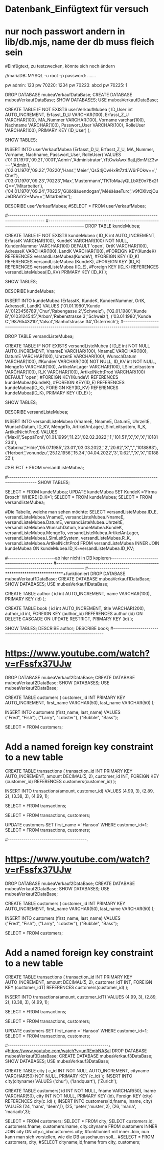 # Datenbank_Einfügtext für versuch
# nur noch passwort andern in lib/db.mjs, name der db muss fleich sein
#Einfügtext, zu testzwecken, könnte sich noch ändern

//mariaDB:
MYSQL -u root -p
password: .......

pw admin:   123
pw 70220:   1234
pw 70223:   abcd
pw 70225:   1


DROP DATABASE mubeaVerkaufDataBase;
CREATE DATABASE mubeaVerkaufDataBase;
SHOW DATABASES;
USE mubeaVerkaufDataBase;

 
CREATE TABLE IF NOT EXISTS userVerkaufMubea (
ID_User int AUTO_INCREMENT,
Erfasst_D_U VARCHAR(100),
Erfasst_Z_U VARCHAR(100),
MA_Nummer VARCHAR(100),
Vorname varchar(100),
Nachname VARCHAR(100),
Passwort_User VARCHAR(100),
RolleUser VARCHAR(100),
PRIMARY KEY (ID_User)
);

SHOW TABLES;

INSERT INTO userVerkaufMubea
(Erfasst_D_U, Erfasst_Z_U, MA_Nummer, Vorname, Nachname, Passwort_User, RolleUser)
VALUES 
('01.01.1970','09.21','0001','Admin','Administrator','rTtGwkAwxI6ajLjBmMtZ3w==','Admin'),
('02.01.1970','09.22','70220','Hans','Meier','QsS4jOwHxRt7ztLW6rFOkw==','Chef'),
('03.01.1970','09.23','70223','Max','Mustermann','TKToMaJyQLLbXE0n7Bx2fQ==','Mitarbeiter'),
('04.01.1970','09.24','70225','Güööääuendogan','MééàèaeTurc','v9fOXIvcjOuJeDRAnY2+Mw==','Mitarbeiter');

DESCRIBE userVerkaufMubea;
#SELECT * FROM userVerkaufMubea;

#------------------------------------------------------------------------------------------------
#------------------------------------------------------------------------------------------------
DROP TABLE kundeMubea;

CREATE TABLE IF NOT EXISTS kundeMubea (
ID_K int AUTO_INCREMENT,
ErfasstK VARCHAR(100),
KundeK VARCHAR(100) NOT NULL,
KundenNummer VARCHAR(100) DEFAULT 'open',
OrtK VARCHAR(100),
AdresseK VARCHAR(100),
LandK VARCHAR(100),
#FOREIGN KEY(KundeK) REFERENCES versandListeMubea(KundeV),
#FOREIGN KEY (ID_K) REFERENCES versandListeMubea (KundeK),
#FOREIGN KEY (ID_K) REFERENCES versandListeMubea (ID_E),
#Foreign KEY (ID_K) REFERENCES versandListeMubea(ID_KV)
PRIMARY KEY (ID_K)
);

SHOW TABLES;

DESCRIBE kundeMubea;

INSERT INTO kundeMubea
(ErfasstK, KundeK, KundenNummer, OrtK, AdresseK, LandK)
VALUES
('01.01.1980','Kunde A','0123456789','Chur','Rabengasse 2','Schweiz'),
('02.01.1980','Kunde B','0103124545','Arbon','Rebenstrasse 3','Schweiz'),
('03.01.1980','Kunde C','9876543210','Valsot','Banhofstrasse 34','Österreich');
#------------------------------------------------------------------------------------------------

DROP TABLE versandListeMubea;

CREATE TABLE IF NOT EXISTS versandListeMubea (
ID_E int NOT NULL AUTO_INCREMENT,
VnameE VARCHAR(100),
NnameE VARCHAR(100),
DatumE VARCHAR(100),
UhrzeitE VARCHAR(100),
WunschDatum VARCHAR(100),
#KundeV VARCHAR(100) NOT NULL,
ID_KV int NOT NULL,
MengeTo VARCHAR(100),
ArtikelAnLager VARCHAR(100),
LSimLeitsystem VARCHAR(100),
R_K VARCHAR(100),
ArtikelNichtProd VARCHAR(100)  DEFAULT 'open',
#FOREIGN KEY(KundeV) REFERENCES kundeMubea(KundeK),
#FOREIGN KEY(ID_E) REFERENCES kundeMubea(ID_K),
FOREIGN KEY(ID_KV) REFERENCES kundeMubea(ID_K),
PRIMARY KEY (ID_E)
);

SHOW TABLES;

DESCRIBE versandListeMubea;

INSERT INTO versandListeMubea
(VnameE, NnameE, DatumE, UhrzeitE, WunschDatum, ID_KV, MengeTo, ArtikelAnLager,LSimLeitsystem, R_K, ArtikelNichtProd)
VALUES
('Maxli','SeppäToni','01.01.1999','11.23','02.02.2022','1','101.51','X','X','X','10181234'),
('Sabrina','Hilde','05.07.1985','23.01','03.03.2022','2','20.62','X','','','1018883'),
('Herbert','vonundzu','25.12.1956','15.34','04.04.2022','3','0.62','','X','X','1018822');

#SELECT * FROM versandListeMubea;

#--------------------------------------------------------------------------------------------
SHOW TABLES;

SELECT * FROM kundeMubea;
UPDATE kundeMubea SET KundeK ='Firma Brosch' WHERE ID_K=1;
SELECT * FROM kundeMubea;
SELECT * FROM versandlisteMubea;



#Die Tabelle, welche man sehen möchte:
SELECT versandListeMubea.ID_E, versandListeMubea.VnameE, versandListeMubea.NnameE, versandListeMubea.DatumE, versandListeMubea.UhrzeitE, versandListeMubea.WunschDatum, kundeMubea.KundeK, versandListeMubea.MengeTo, versandListeMubea.ArtikelAnLager, versandListeMubea.LSimLeitSystem, versandListeMubea.R_K, versandListeMubea.ArtikelNichtProd FROM versandListeMubea INNER JOIN kundeMubea ON kundeMubea.ID_K=versandListeMubea.ID_KV;






#------------------------ab hier nicht in DB kopieren------------------------------------------------
#--------------------------------------------------------------------------------------------
#---------------------***************************+funktioniert
DROP DATABASE mubeaVerkauf1DataBase;
CREATE DATABASE mubeaVerkauf1DataBase;
SHOW DATABASES;
USE mubeaVerkauf1DataBase;

CREATE TABLE author (
id int AUTO_INCREMENT,
name VARCHAR(100),
PRIMARY KEY (id)
);

CREATE TABLE book (
id int AUTO_INCREMENT,
title VARCHAR(200),
author_id int,
FOREIGN KEY (author_id) REFERENCES author (id)
ON DELETE CASCADE
ON UPDATE RESTRICT,
PRIMARY KEY (id)
);

SHOW TABLES;
DESCRIBE author;
DESCRIBE book;
#-------------------------------------------------------------------------
#  https://www.youtube.com/watch?v=rFssfx37UJw
DROP DATABASE mubeaVerkauf2DataBase;
CREATE DATABASE mubeaVerkauf2DataBase;
SHOW DATABASES;
USE mubeaVerkauf2DataBase;

CREATE TABLE customers (
     customer_id INT PRIMARY KEY AUTO_INCREMENT,
     first_name VARCHAR(50),
     last_name VARCHAR(50)
);

INSERT INTO customers (first_name, last_name)
VALUES  
("Fred", "Fish"),
("Larry", "Lobster"),
("Bubble", "Bass");

SELECT * FROM customers;



# Add a named foreign key constraint to a new table

CREATE TABLE transactions (
    transaction_id INT PRIMARY KEY AUTO_INCREMENT,
    amount DECIMAL(5, 2),
    customer_id INT,
    FOREIGN KEY (customer_id) REFERENCES customers(customer_id)
);

INSERT INTO transactions(amount, customer_id)
VALUES (4.99, 3),
(2.89, 2),
(3.38, 3),
(4.99, 1);

SELECT * FROM transactions;

SELECT * FROM transactions, customers;

UPDATE customers SET first_name = 'Hansoo' WHERE customer_id=1;
SELECT * FROM transactions, customers;


#----------------------------------------.
#  https://www.youtube.com/watch?v=rFssfx37UJw
DROP DATABASE mubeaVerkauf2DataBase;
CREATE DATABASE mubeaVerkauf2DataBase;
SHOW DATABASES;
USE mubeaVerkauf2DataBase;

CREATE TABLE customers (
customer_id INT PRIMARY KEY AUTO_INCREMENT,
first_name VARCHAR(50),
last_name VARCHAR(50)
);

INSERT INTO customers (first_name, last_name)
VALUES  
("Fred", "Fish"),
("Larry", "Lobster"),
("Bubble", "Bass");

SELECT * FROM customers;



# Add a named foreign key constraint to a new table

CREATE TABLE transactions (
transaction_id INT PRIMARY KEY AUTO_INCREMENT,
amount DECIMAL(5, 2),
customer_idT INT,
FOREIGN KEY (customer_idT) REFERENCES customers(customer_id)
);

INSERT INTO transactions(amount, customer_idT)
VALUES (4.99, 3),
(2.89, 2),
(3.38, 3),
(4.99, 1);

SELECT * FROM transactions;

SELECT * FROM transactions, customers;

UPDATE customers SET first_name = 'Hansoo' WHERE customer_id=1;
SELECT * FROM transactions, customers;


#---------------------------------------------------+
#https://www.youtube.com/watch?v=unREmbNASaI
DROP DATABASE mubeaVerkauf3DataBase;
CREATE DATABASE mubeaVerkauf3DataBase;
SHOW DATABASES;
USE mubeaVerkauf3DataBase;

CREATE TABLE city (
c_id INT NOT NULL AUTO_INCREMENT,
cityname VARCHAR(50) NOT NULL,
PRIMARY KEY (c_id)
);
INSERT INTO city(cityname)
VALUES ('chur'),
('landquart'),
('Zurich');

CREATE TABLE customers(
id INT NOT NULL,
fname VARCHAR(50),
lname VARCHAR(50),
city INT NOT NULL,
PRIMARY KEY (id),
Foreign KEY (city) REFERENCES city(c_id)
);
INSERT INTO customers(id,fname, lname, city)
VALUES (24, 'hans', 'deen',1),
(25, 'peter','muster',2),
(26, 'maria', 'mariadb',3);

SELECT * FROM customers;
SELECT * FROM city;
SELECT customers.id, customers.fname, customers.lname, city.cityname FROM customers INNER JOIN city ON city.c_id=customers.city;
#funktioniert mit inner Join, nun kann man sich vorstellen, wie die DB ausschauen soll...
#SELECT * FROM customers, city;
#SELECT cityname,id,fname from city, customers;
